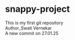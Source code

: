 # snappy-project
This is my first git repository
<br>
Author_Swati Vernekar
<br>
A new commit on 27.01.25
